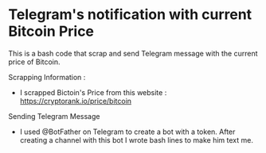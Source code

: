 # Telegram's notification with current Bitcoin Price
This is a bash code that scrap and send Telegram message with the current price of Bitcoin. 

Scrapping Information :
- I scrapped Bictoin's Price from this website :  https://cryptorank.io/price/bitcoin

Sending Telegram Message
- I used @BotFather on Telegram to create a bot with a token. After creating a channel with this bot I wrote bash lines to make him text me.
